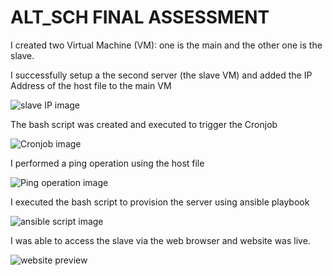 # ALT_SCH FINAL ASSESSMENT 
I created two Virtual Machine (VM): one is the main and the other one is the slave. 

I successfully setup a the second server (the slave VM) and added the IP Address of the host file to the main VM 

![slave IP image](imageurl)

The bash script was created and executed to trigger the Cronjob

![Cronjob image](imageurl)

I performed a ping operation using the host file

![Ping operation image](imageurl)

I executed the bash script to provision the server using ansible playbook

![ansible script image](imageurl)

I was able to access the slave via the web browser and website was live.

![website preview](imageurl)
